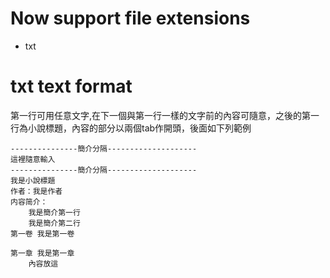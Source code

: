 # Now support file extensions

* txt

# txt text format

第一行可用任意文字,在下一個與第一行一樣的文字前的內容可隨意，之後的第一行為小說標題，內容的部分以兩個tab作開頭，後面如下列範例

```text
---------------簡介分隔--------------------
這裡隨意輸入
---------------簡介分隔--------------------
我是小說標題
作者：我是作者
内容简介：
    我是簡介第一行
    我是簡介第二行
第一卷 我是第一卷

第一章 我是第一章
    內容放這
```